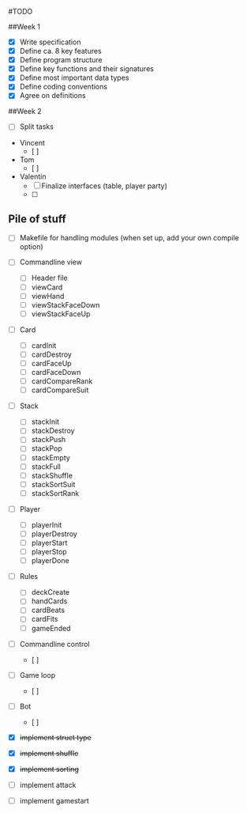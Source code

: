 #TODO

##Week 1
- [x] Write specification
- [x] Define ca. 8 key features
- [x] Define program structure
- [x] Define key functions and their signatures
- [x] Define most important data types
- [x] Define coding conventions
- [x] Agree on definitions

##Week 2
- [ ] Split tasks
- Vincent
	- [ ] 
- Tom
	- [ ]
- Valentin
	- [ ] Finalize interfaces (table, player party)
	- [ ] 


## Pile of stuff
- [ ] Makefile for handling modules (when set up, add your own compile option)
- [ ] Commandline view
	- [ ] Header file
	- [ ] viewCard
	- [ ] viewHand
	- [ ] viewStackFaceDown
	- [ ] viewStackFaceUp
- [ ] Card
	- [ ] cardInit
	- [ ] cardDestroy
	- [ ] cardFaceUp
	- [ ] cardFaceDown
	- [ ] cardCompareRank
	- [ ] cardCompareSuit
- [ ] Stack
	- [ ] stackInit
	- [ ] stackDestroy
	- [ ] stackPush
	- [ ] stackPop
	- [ ] stackEmpty
	- [ ] stackFull
	- [ ] stackShuffle
	- [ ] stackSortSuit
	- [ ] stackSortRank
- [ ] Player
	- [ ] playerInit
	- [ ] playerDestroy
	- [ ] playerStart
	- [ ] playerStop
	- [ ] playerDone
- [ ] Rules
	- [ ] deckCreate
	- [ ] handCards
	- [ ] cardBeats
	- [ ] cardFits
	- [ ] gameEnded
- [ ] Commandline control
	- [ ]
- [ ] Game loop
	- [ ]
- [ ] Bot
	- [ ]
 

- [x] ~~implement struct type~~
- [x] ~~implement shuffle~~
- [x] ~~implement sorting~~
- [ ] implement attack
- [ ] implement gamestart 

